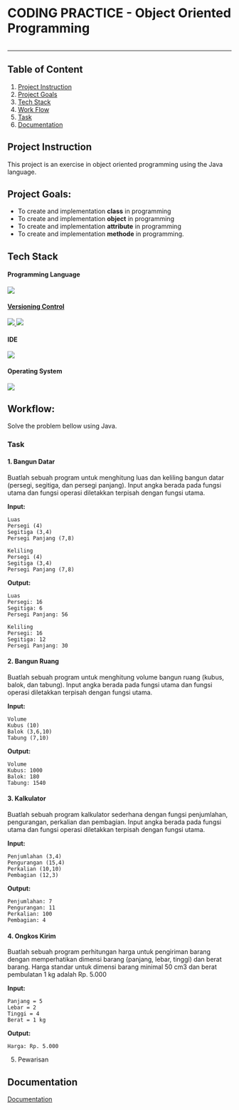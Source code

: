 # CODING PRACTICE - Object Oriented Programming

<kbd>
    <img align="center" width="auto" height="auto" style="border-radius: 10px" src=""/>
</kbd>

---

## Table of Content
1. [Project Instruction](#project-instruction)
2. [Project Goals](#project-goals)
3. [Tech Stack](#tech-stack)
4. [Work Flow](#workflow)
5. [Task](#task)
6. [Documentation](#documentation)


## Project Instruction
This project is an exercise in object oriented programming using the Java language.

## Project Goals:
- To create and implementation **class** in programming
- To create and implementation **object** in programming
- To create and implementation **attribute** in programming
- To create and implementation  **methode** in programming.

## Tech Stack

#### Programming Language
<p align="justify">
  <!--[Java]-->
    <a href="https://www.java.com/">
      <img src="https://img.shields.io/badge/-Java-272727?style=flat-square&logo=java&logoColor="/>
</p>    

#### Versioning Control
<p align="justify">    
  <!--[Git]-->
    <a href="https://git-scm.com/">
      <img src="https://img.shields.io/badge/-Git-272727?style=flat-square&logo=git&logoColor="/>
    </a>
  <!--[GitHub]-->
    <a href="https://github.com/">
      <img src="https://img.shields.io/badge/-GitHub-272727?style=flat-square&logo=github&logoColor="/>
    </a>    
</p>    

#### IDE
<p align="justify">    
  <!--[IntelliJ IDEA]-->
    <a href="https://www.jetbrains.com/idea/">
      <img src="https://img.shields.io/badge/-IntelliJ%20IDEA-272727?style=flat-square&logo=intelliJ-idea&logoColor="/>
    </a>

#### Operating System
<p align="justify">
    <!--[Fedora]-->
      <a href="https://getfedora.org/">
        <img src="https://img.shields.io/badge/-Fedora%20Linux-272727?style=flat-square&logo=fedora&logoColor="/>
      </a>
</p>

## Workflow:
Solve the problem bellow using Java.

### Task
#### 1. Bangun Datar
Buatlah sebuah program untuk menghitung luas dan keliling bangun datar (persegi, segitiga, dan persegi panjang). Input angka berada pada fungsi utama dan fungsi operasi diletakkan  terpisah dengan fungsi utama.

**Input:**

```
Luas
Persegi (4)
Segitiga (3,4)
Persegi Panjang (7,8)

Keliling
Persegi (4)
Segitiga (3,4)
Persegi Panjang (7,8)
```

**Output:**
```
Luas
Persegi: 16
Segitiga: 6
Persegi Panjang: 56

Keliling
Persegi: 16
Segitiga: 12
Persegi Panjang: 30
```

#### 2. Bangun Ruang
Buatlah sebuah program untuk menghitung volume bangun ruang (kubus, balok, dan tabung). Input angka berada pada fungsi utama dan fungsi operasi diletakkan  terpisah dengan fungsi utama.

**Input:**
```
Volume
Kubus (10)
Balok (3,6,10)
Tabung (7,10)
```

**Output:**
```
Volume
Kubus: 1000
Balok: 180
Tabung: 1540
```

#### 3. Kalkulator
Buatlah sebuah program kalkulator sederhana dengan fungsi penjumlahan, pengurangan, perkalian dan pembagian. Input angka berada pada fungsi utama dan fungsi operasi diletakkan terpisah dengan fungsi utama.

**Input:**
```
Penjumlahan (3,4)
Pengurangan (15,4)
Perkalian (10,10)
Pembagian (12,3)
```

**Output:**
```
Penjumlahan: 7
Pengurangan: 11
Perkalian: 100
Pembagian: 4
```

#### 4. Ongkos Kirim
Buatlah sebuah program perhitungan harga untuk pengiriman barang dengan memperhatikan dimensi barang (panjang, lebar, tinggi) dan berat barang. Harga standar untuk dimensi barang minimal 50 cm3 dan berat pembulatan 1 kg adalah Rp. 5.000

**Input:**
```
Panjang = 5
Lebar = 2
Tinggi = 4
Berat = 1 kg
```

**Output:**
```
Harga: Rp. 5.000
```

5. Pewarisan

<!-- Documentation -->
## Documentation
[Documentation]()

